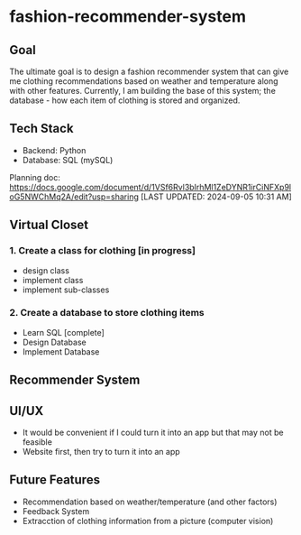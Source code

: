 # fashion-recommender-system
## Goal
The ultimate goal is to design a fashion recommender system that can give me clothing recommendations based on weather and temperature along with other features.
Currently, I am building the base of this system; the database - how each item of clothing is stored and organized.

## Tech Stack
- Backend: Python
- Database: SQL (mySQL)

Planning doc: https://docs.google.com/document/d/1VSf6Rvl3bIrhMl1ZeDYNR1irCiNFXp9loG5NWChMq2A/edit?usp=sharing     [LAST UPDATED: 2024-09-05 10:31 AM]

## Virtual Closet
### 1. Create a class for clothing  [in progress]
- design class
- implement class
- implement sub-classes

### 2. Create a database to store clothing items
- Learn SQL [complete]
- Design Database
- Implement Database

## Recommender System

## UI/UX
- It would be convenient if I could turn it into an app but that may not be feasible
- Website first, then try to turn it into an app

## Future Features
- Recommendation based on weather/temperature (and other factors)
- Feedback System
- Extracction of clothing information from a picture (computer vision)


  
